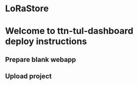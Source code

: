 # LoRaStore
# Welcome to ttn-tul-dashboard deploy instructions

## Prepare blank webapp


## Upload project
